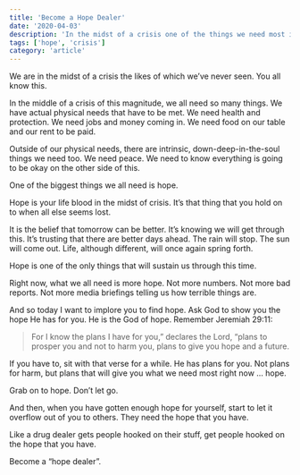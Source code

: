 ```yaml
---
title: 'Become a Hope Dealer'
date: '2020-04-03'
description: 'In the midst of a crisis one of the things we need most is hope.'
tags: ['hope', 'crisis']
category: 'article'
---
```


We are in the midst of a crisis the likes of which we’ve never seen. You all know this.

In the middle of a crisis of this magnitude, we all need so many things. We have actual physical needs that have to be met. We need health and protection. We need jobs and money coming in. We need food on our table and our rent to be paid.

Outside of our physical needs, there are intrinsic, down-deep-in-the-soul things we need too. We need peace. We need to know everything is going to be okay on the other side of this.

One of the biggest things we all need is hope.

Hope is your life blood in the midst of crisis. It’s that thing that you hold on to when all else seems lost.

It is the belief that tomorrow can be better. It’s knowing we will get through this. It’s trusting that there are better days ahead. The rain will stop. The sun will come out. Life, although different, will once again spring forth.

Hope is one of the only things that will sustain us through this time.

Right now, what we all need is more hope. Not more numbers. Not more bad reports. Not more media briefings telling us how terrible things are.

And so today I want to implore you to find hope. Ask God to show you the hope He has for you. He is the God of hope. Remember Jeremiah 29:11:

> For I know the plans I have for you,” declares the Lord, “plans to prosper you and not to harm you, plans to give you hope and a future.

If you have to, sit with that verse for a while. He has plans for you. Not plans for harm, but plans that will give you what we need most right now … hope.

Grab on to hope. Don’t let go.

And then, when you have gotten enough hope for yourself, start to let it overflow out of you to others. They need the hope that you have.

Like a drug dealer gets people hooked on their stuff, get people hooked on the hope that you have.

Become a “hope dealer”.
